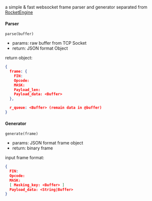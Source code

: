 a simple & fast websocket frame parser and generator separated from [RocketEngine](https://github.com/abbshr/RocketEngine)

#### Parser

`parse(buffer)`
+ params: raw buffer from TCP Socket
+ return: JSON format Object

return object:
```json
{
  frame: {
    FIN: 
    Opcode: 
    MASK: 
    Payload_len: 
    Payload_data: <Buffer>
  },

  r_queue: <Buffer> (remain data in @buffer)
}
```

#### Generator

`generate(frame)`
+ params: JSON format frame object
+ return: binary frame

input frame format:
```json
{
  FIN: 
  Opcode: 
  MASK: 
  [ Masking_key: <Buffer> ]
  Payload_data: <String|Buffer>
}
```
